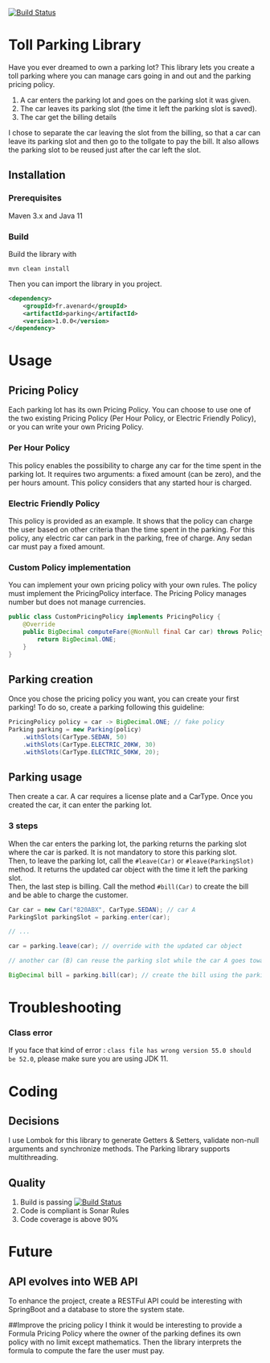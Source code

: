 [![Build Status](https://travis-ci.org/IamPitchou/parking-api.svg?branch=master)](https://travis-ci.org/IamPitchou/parking-api)

# Toll Parking Library
Have you ever dreamed to own a parking lot?
This library lets you create a toll parking where you can manage cars going in and out and the parking pricing policy.
1. A car enters the parking lot and goes on the parking slot it was given.
1. The car leaves its parking slot (the time it left the parking slot is saved).
1. The car get the billing details

I chose to separate the car leaving the slot from the billing, so that a car can leave its parking slot and then go to the tollgate to pay the bill.
It also allows the parking slot to be reused just after the car left the slot.  

## Installation
### Prerequisites
Maven 3.x and Java 11

### Build
Build the library with
```
mvn clean install
```

Then you can import the library in you project.
```xml
<dependency>
    <groupId>fr.avenard</groupId>
    <artifactId>parking</artifactId>
    <version>1.0.0</version>
</dependency>
```

# Usage

## Pricing Policy
Each parking lot has its own Pricing Policy.
You can choose to use one of the two existing Pricing Policy (Per Hour Policy, or Electric Friendly Policy),
or you can write your own Pricing Policy.

### Per Hour Policy 
This policy enables the possibility to charge any car for the time spent in the parking lot. 
It requires two arguments: a fixed amount (can be zero), and the per hours amount.
This policy considers that any started hour is charged.

### Electric Friendly Policy
This policy is provided as an example. It shows that the policy can charge the user based on other criteria than the time spent in the parking.
For this policy, any electric car can park in the parking, free of charge. Any sedan car must pay a fixed amount.

### Custom Policy implementation
You can implement your own pricing policy with your own rules. The policy must implement the PricingPolicy interface.
The Pricing Policy manages number but does not manage currencies.

```java
public class CustomPricingPolicy implements PricingPolicy {
    @Override
    public BigDecimal computeFare(@NonNull final Car car) throws PolicyException {
        return BigDecimal.ONE;
    }
}
``` 

## Parking creation
Once you chose the pricing policy you want, you can create your first parking!
To do so, create a parking following this guideline:
```java
PricingPolicy policy = car -> BigDecimal.ONE; // fake policy
Parking parking = new Parking(policy)
    .withSlots(CarType.SEDAN, 50)
    .withSlots(CarType.ELECTRIC_20KW, 30)
    .withSlots(CarType.ELECTRIC_50KW, 20);
``` 

## Parking usage
Then create a car. A car requires a license plate and a CarType. Once you created the car, it can enter the parking lot.

### 3 steps
When the car enters the parking lot, the parking returns the parking slot where the car is parked. It is not mandatory to store this parking slot.
<br>
Then, to leave the parking lot, call the ```#leave(Car)``` or ```#leave(ParkingSlot)``` method. It returns the updated car object with the time it left the parking slot.
<br>
Then, the last step is billing. Call the method ```#bill(Car)``` to create the bill and be able to charge the customer.

```java
Car car = new Car("820ABX", CarType.SEDAN); // car A
ParkingSlot parkingSlot = parking.enter(car);

// ...

car = parking.leave(car); // override with the updated car object

// another car (B) can reuse the parking slot while the car A goes toward the tollgate

BigDecimal bill = parking.bill(car); // create the bill using the parking pricing policy
```

# Troubleshooting
### Class error
If you face that kind of error : ``class file has wrong version 55.0 should be 52.0``, please make sure you are using JDK 11.

# Coding
## Decisions
I use Lombok for this library to generate Getters & Setters, validate non-null arguments and synchronize methods.
The Parking library supports multithreading. 

## Quality
1. Build is passing [![Build Status](https://travis-ci.org/IamPitchou/parking-api.svg?branch=master)](https://travis-ci.org/IamPitchou/parking-api)
1. Code is compliant is Sonar Rules
1. Code coverage is above 90%

# Future
## API evolves into WEB API
To enhance the project, create a RESTFul API could be interesting with SpringBoot and a database to store the system state.

##Improve the pricing policy
I think it would be interesting to provide a Formula Pricing Policy where the owner of the parking defines its own policy with no limit except mathematics.
Then the library interprets the formula to compute the fare the user must pay.

